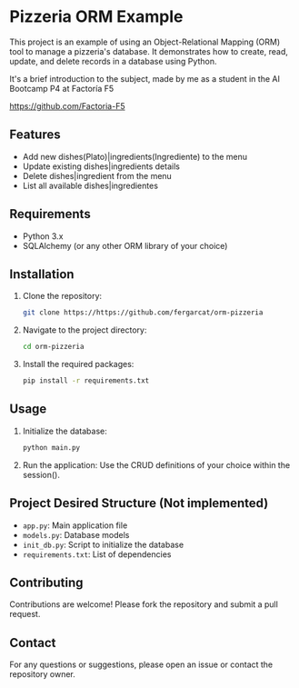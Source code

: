 # Pizzeria ORM Example

This project is an example of using an Object-Relational Mapping (ORM) tool to manage a pizzeria's database. It demonstrates how to create, read, update, and delete records in a database using Python.

It's a brief introduction to the subject, made by me as a student in the AI Bootcamp P4 at Factoría F5

https://github.com/Factoria-F5

## Features

- Add new dishes(Plato)|ingredients(Ingrediente) to the menu
- Update existing dishes|ingredients details
- Delete dishes|ingredient from the menu
- List all available dishes|ingredientes

## Requirements

- Python 3.x
- SQLAlchemy (or any other ORM library of your choice)

## Installation

1. Clone the repository:
    ```sh
    git clone https://https://github.com/fergarcat/orm-pizzeria

    ```
2. Navigate to the project directory:
    ```sh
    cd orm-pizzeria
    ```
3. Install the required packages:
    ```sh
    pip install -r requirements.txt
    ```

## Usage

1. Initialize the database:
    ```sh
    python main.py
    ```
2. Run the application:
    Use the CRUD definitions of your choice within the session().

## Project Desired Structure (Not implemented)

- `app.py`: Main application file
- `models.py`: Database models
- `init_db.py`: Script to initialize the database
- `requirements.txt`: List of dependencies

## Contributing

Contributions are welcome! Please fork the repository and submit a pull request.

## Contact

For any questions or suggestions, please open an issue or contact the repository owner.
